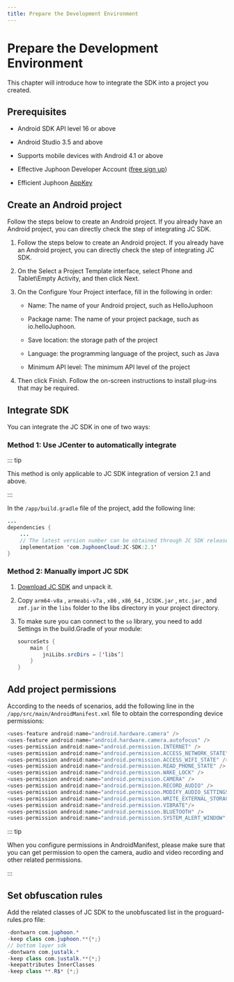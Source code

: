 ```yaml
---
title: Prepare the Development Environment
---
```

# Prepare the Development Environment

This chapter will introduce how to integrate the SDK into a project you
created.

## Prerequisites

- Android SDK API level 16 or above

- Android Studio 3.5 and above

- Supports mobile devices with Android 4.1 or above

- Effective Juphoon Developer Account ([free sign
    up](http://developer.juphoon.com/signup))

- Efficient Juphoon [AppKey](https://developer.juphoon.com/cn/document/V2.1/create-application.php)

## Create an Android project

Follow the steps below to create an Android project. If you already have
an Android project, you can directly check the step of integrating JC
SDK.

1. Follow the steps below to create an Android project. If you already
    have an Android project, you can directly check the step of
    integrating JC SDK.

2. On the Select a Project Template interface, select Phone and
    Tablet\Empty Activity, and then click Next.

3. On the Configure Your Project interface, fill in the following in
    order:

      - Name: The name of your Android project, such as HelloJuphoon

      - Package name: The name of your project package, such as
        io.helloJuphoon.

      - Save location: the storage path of the project

      - Language: the programming language of the project, such as
        Java

      - Minimum API level: The minimum API level of the project

4. Then click Finish. Follow the on-screen instructions to install
    plug-ins that may be required.

## Integrate SDK

You can integrate the JC SDK in one of two ways:

### Method 1: Use JCenter to automatically integrate

::: tip

This method is only applicable to JC SDK integration of version 2.1 and
above.

:::

In the `/app/build.gradle` file of the project, add the following line:

``````java
...
dependencies {
    ...
    // The latest version number can be obtained through JC SDK release instructions
    implementation 'com.JuphoonCloud:JC-SDK:2.1'
}
``````

### Method 2: Manually import JC SDK

1. [Download JC
    SDK](https://developer.juphoon.com/portal/cn/downloadsdk/download_sdk.php?filename=JC-SDK-Android-V2_1.tar.gz)
    and unpack it.

2. Copy `arm64-v8a` , `armeabi-v7a` , `x86` , `x86_64` , `JCSDK.jar` ,
    `mtc.jar` , and `zmf.jar` in the `libs` folder to the libs directory
    in your project directory.

3. To make sure you can connect to the `so` library, you need to add
    Settings in the build.Gradle of your module:

    ``````java
    sourceSets {
        main {
            jniLibs.srcDirs = ['libs’]
        }
    }
    ``````

## Add project permissions

According to the needs of scenarios, add the following line in the
`/app/src/main/AndroidManifest.xml` file to obtain the corresponding
device permissions:

``````java
<uses-feature android:name="android.hardware.camera" />
<uses-feature android:name="android.hardware.camera.autofocus" />
<uses-permission android:name="android.permission.INTERNET" />
<uses-permission android:name="android.permission.ACCESS_NETWORK_STATE" />
<uses-permission android:name="android.permission.ACCESS_WIFI_STATE" />
<uses-permission android:name="android.permission.READ_PHONE_STATE" />
<uses-permission android:name="android.permission.WAKE_LOCK" />
<uses-permission android:name="android.permission.CAMERA" />
<uses-permission android:name="android.permission.RECORD_AUDIO" />
<uses-permission android:name="android.permission.MODIFY_AUDIO_SETTINGS" />
<uses-permission android:name="android.permission.WRITE_EXTERNAL_STORAGE" />
<uses-permission android:name="android.permission.VIBRATE"/>
<uses-permission android:name="android.permission.BLUETOOTH" />
<uses-permission android:name="android.permission.SYSTEM_ALERT_WINDOW" />
``````

::: tip

When you configure permissions in AndroidManifest, please make sure that
you can get permission to open the camera, audio and video recording and
other related permissions.

:::

## Set obfuscation rules

Add the related classes of JC SDK to the unobfuscated list in the
proguard-rules.pro file:

``````java
-dontwarn com.juphoon.*
-keep class com.juphoon.**{*;}
// bottom layer sdk
-dontwarn com.justalk.*
-keep class com.justalk.**{*;}
-keepattributes InnerClasses
-keep class **.R$* {*;}
``````
